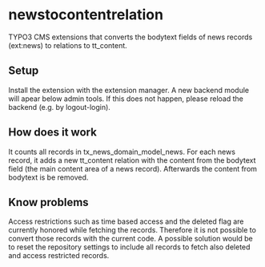 newstocontentrelation
=====================

TYPO3 CMS extensions that converts the bodytext fields of news records (ext:news) to relations to tt_content.

Setup
-----

Install the extension with the extension manager. A new backend module will apear below admin tools.
If this does not happen, please reload the backend (e.g. by logout-login).

How does it work
----------------
It counts all records in tx_news_domain_model_news. For each news record, it adds a new tt_content relation
with the content from the bodytext field (the main content area of a news record).
Afterwards the content from bodytext is be removed.

Know problems
-------------
Access restrictions such as time based access and the deleted flag are currently honored while fetching the records.
Therefore it is not possible to convert those records with the current code.
A possible solution would be to reset the repository settings to include all records to fetch also deleted and
access restricted records.
